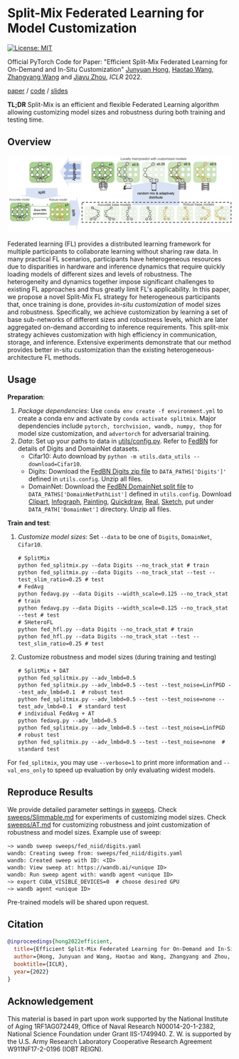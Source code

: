 Split-Mix Federated Learning for Model Customization
====================================================

[![License: MIT](https://img.shields.io/badge/License-MIT-green.svg)](https://opensource.org/licenses/MIT)

Official PyTorch Code for Paper: "Efficient Split-Mix Federated Learning for On-Demand and In-Situ 
Customization" [Junyuan Hong](https://jyhong.gitlab.io/), [Haotao Wang](https://htwang14.github.io/),
[Zhangyang Wang](https://vita-group.github.io/) and [Jiayu Zhou](https://jiayuzhou.github.io/),
*ICLR* 2022. 

[paper](https://openreview.net/pdf?id=_QLmakITKg) / [code](https://github.com/illidanlab/SplitMix) / [slides](https://jyhong.gitlab.io/publication/split_mix/slides.pdf)


**TL;DR** Split-Mix is an efficient and flexible Federated Learning algorithm allowing customizing model
sizes and robustness during both training and testing time.

## Overview

![split-mix illustration](illustration_foal.png)

Federated learning (FL) provides a distributed learning framework for multiple participants to 
collaborate learning without sharing raw data. In many practical FL scenarios, participants have 
heterogeneous resources due to disparities in hardware and inference dynamics that require quickly 
loading models of different sizes and levels of robustness. The heterogeneity and dynamics 
together impose significant challenges to existing FL approaches and thus greatly limit FL's 
applicability. In this paper, we propose a novel Split-Mix FL strategy for heterogeneous 
participants that, once training is done, provides *in-situ customization* of model sizes and 
robustness. Specifically, we achieve customization by learning a set of base sub-networks of 
different sizes and robustness levels, which are later aggregated on-demand according to inference 
requirements. This split-mix strategy achieves customization with high efficiency in communication, 
storage, and inference. Extensive experiments demonstrate that our method provides better in-situ 
customization than the existing heterogeneous-architecture FL methods.

## Usage

**Preparation**:
1. *Package dependencies*: Use `conda env create -f environment.yml` to create a conda env and
activate by `conda activate splitmix`. Major dependencies include
`pytorch, torchvision, wandb, numpy, thop` for model size customization, and `advertorch`
for adversarial training.
2. *Data*: Set up your paths to data in [utils/config.py](utils/config.py). Refer to 
[FedBN](https://github.com/med-air/FedBN#dataset--pretrained-modeel) for details of Digits and 
DomainNet datasets.
   * Cifar10: Auto download by `python -m utils.data_utils --download=Cifar10`.
   * Digits: Download the [FedBN Digits zip file](https://drive.google.com/file/d/1moBE_ASD5vIOaU8ZHm_Nsj0KAfX5T0Sf/view?usp=sharing) to `DATA_PATHS['Digits']'` 
   defined in `utils.config`.  Unzip all files.
   * DomainNet: Download the [FedBN DomainNet split file](https://drive.google.com/file/d/1_dx2-YDdvnNlQ13DTgDnLoGvMZvMyccR/view?usp=sharing) to `DATA_PATHS['DomainNetPathList']` 
   defined in `utils.config`. Download [Clipart](http://csr.bu.edu/ftp/visda/2019/multi-source/groundtruth/clipart.zip),
   [Infograph](http://csr.bu.edu/ftp/visda/2019/multi-source/infograph.zip),
   [Painting](http://csr.bu.edu/ftp/visda/2019/multi-source/groundtruth/painting.zip), 
   [Quickdraw](http://csr.bu.edu/ftp/visda/2019/multi-source/quickdraw.zip), 
   [Real](http://csr.bu.edu/ftp/visda/2019/multi-source/real.zip), 
   [Sketch](http://csr.bu.edu/ftp/visda/2019/multi-source/sketch.zip), put under 
   `DATA_PATH['DomainNet']` directory. Unzip all files.

**Train and test**:
1. *Customize model sizes*: Set `--data` to be one of `Digits`, `DomainNet`, `Cifar10`.
    ```shell
    # SplitMix
    python fed_splitmix.py --data Digits --no_track_stat # train
    python fed_splitmix.py --data Digits --no_track_stat --test --test_slim_ratio=0.25 # test
    # FedAvg
    python fedavg.py --data Digits --width_scale=0.125 --no_track_stat # train
    python fedavg.py --data Digits --width_scale=0.125 --no_track_stat --test # test
    # SHeteroFL
    python fed_hfl.py --data Digits --no_track_stat # train
    python fed_hfl.py --data Digits --no_track_stat --test --test_slim_ratio=0.25 # test
    ```
2. Customize robustness and model sizes (during training and testing)
   ```shell
   # SplitMix + DAT
   python fed_splitmix.py --adv_lmbd=0.5
   python fed_splitmix.py --adv_lmbd=0.5 --test --test_noise=LinfPGD --test_adv_lmbd=0.1  # robust test
   python fed_splitmix.py --adv_lmbd=0.5 --test --test_noise=none --test_adv_lmbd=0.1  # standard test
   # individual FedAvg + AT
   python fedavg.py --adv_lmbd=0.5
   python fed_splitmix.py --adv_lmbd=0.5 --test --test_noise=LinfPGD  # robust test
   python fed_splitmix.py --adv_lmbd=0.5 --test --test_noise=none  # standard test
   ```

For `fed_splitmix`, you may use `--verbose=1` to print more information and `--val_ens_only` to
speed up evaluation by only evaluating widest models.

## Reproduce Results

We provide detailed parameter settings in [sweeps](sweeps). Check [sweeps/Slimmable.md](sweeps/Slimmable.md)
for experiments of customizing model sizes. Check [sweeps/AT.md](sweeps/AT.md) for customizing
robustness and joint customization of robustness and model sizes. Example use of sweep:
```
~> wandb sweep sweeps/fed_niid/digits.yaml
wandb: Creating sweep from: sweeps/fed_niid/digits.yaml
wandb: Created sweep with ID: <ID>
wandb: View sweep at: https://wandb.ai/<unique ID>
wandb: Run sweep agent with: wandb agent <unique ID>
~> export CUDA_VISIBLE_DEVICES=0  # choose desired GPU
~> wandb agent <unique ID>
```

Pre-trained models will be shared upon request.

## Citation

```bibtex
@inproceedings{hong2022efficient,
  title={Efficient Split-Mix Federated Learning for On-Demand and In-Situ Customization},
  author={Hong, Junyuan and Wang, Haotao and Wang, Zhangyang and Zhou, Jiayu},
  booktitle={ICLR},
  year={2022}
}
```

## Acknowledgement

This material is based in part upon work supported by the National Institute of Aging 1RF1AG072449, 
Office of Naval Research N00014-20-1-2382, National Science Foundation under Grant IIS-1749940. 
Z. W. is supported by the U.S. Army Research Laboratory Cooperative Research Agreement 
W911NF17-2-0196 (IOBT REIGN).
